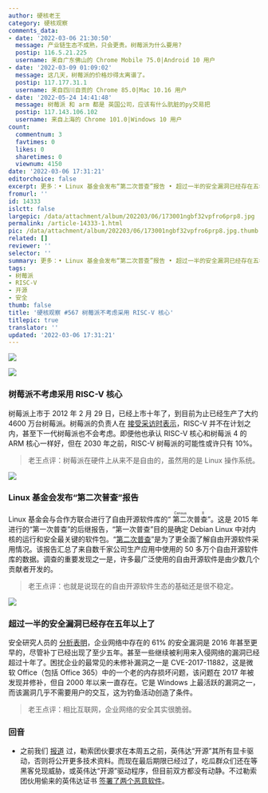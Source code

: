 ```yaml
---
author: 硬核老王
category: 硬核观察
comments_data:
- date: '2022-03-06 21:30:50'
  message: 产业链生态不成熟，只会更贵。树莓派为什么要用?
  postip: 116.5.21.225
  username: 来自广东佛山的 Chrome Mobile 75.0|Android 10 用户
- date: '2022-03-09 01:09:02'
  message: 这几天，树莓派的价格炒得太离谱了。
  postip: 117.177.31.1
  username: 来自四川自贡的 Chrome 85.0|Mac 10.16 用户
- date: '2022-05-24 14:41:48'
  message: 树莓派 和 arm 都是 英国公司，应该有什么肮脏的py交易把
  postip: 117.143.106.102
  username: 来自上海的 Chrome 101.0|Windows 10 用户
count:
  commentnum: 3
  favtimes: 0
  likes: 0
  sharetimes: 0
  viewnum: 4150
date: '2022-03-06 17:31:21'
editorchoice: false
excerpt: 更多：• Linux 基金会发布“第二次普查”报告 • 超过一半的安全漏洞已经存在五年以上了
fromurl: ''
id: 14333
islctt: false
largepic: /data/attachment/album/202203/06/173001ngbf32vpfro6prp8.jpg
permalink: /article-14333-1.html
pic: /data/attachment/album/202203/06/173001ngbf32vpfro6prp8.jpg.thumb.jpg
related: []
reviewer: ''
selector: ''
summary: 更多：• Linux 基金会发布“第二次普查”报告 • 超过一半的安全漏洞已经存在五年以上了
tags:
- 树莓派
- RISC-V
- 开源
- 安全
thumb: false
title: '硬核观察 #567 树莓派不考虑采用 RISC-V 核心'
titlepic: true
translator: ''
updated: '2022-03-06 17:31:21'
---
```


![](/data/attachment/album/202203/06/173001ngbf32vpfro6prp8.jpg)


![](/data/attachment/album/202203/06/173010ok878kj2dfq2ywdw.jpg)


### 树莓派不考虑采用 RISC-V 核心


树莓派上市于 2012 年 2 月 29 日，已经上市十年了，到目前为止已经生产了大约 4600 万台树莓派。树莓派的负责人在 [接受采访时表示](https://www.theregister.com/2022/02/28/pi_at_10/)，RISC-V 并不在计划之内，甚至下一代树莓派也不会考虑。即便他也承认 RISC-V 核心和树莓派 4 的 ARM 核心一样好，但在 2030 年之前，RISC-V 树莓派的可能性或许只有 10%。



> 
> 老王点评：树莓派在硬件上从来不是自由的，虽然用的是 Linux 操作系统。
> 
> 
> 


![](/data/attachment/album/202203/06/173037tdc4dmq2bftudry4.jpg)


### Linux 基金会发布“第二次普查”报告


Linux 基金会与合作方联合进行了自由开源软件库的“<ruby> 第二次普查 <rt>  Census II </rt></ruby>”。这是 2015 年进行的“第一次普查”的后继报告，“第一次普查”目的是确定 Debian Linux 中对内核的运行和安全最关键的软件包。“[第二次普查](https://www.linuxfoundation.org/tools/census-ii-of-free-and-open-source-software--application-libraries/)”是为了更全面了解自由开源软件采用情况。该报告汇总了来自数千家公司生产应用中使用的 50 多万个自由开源软件库的数据。调查的重要发现之一是，许多最广泛使用的自由开源软件是由少数几个贡献者开发的。



> 
> 老王点评：也就是说现在的自由开源软件生态的基础还是很不稳定。
> 
> 
> 


![](/data/attachment/album/202203/06/173054wx7ldh99jhpzu9qj.jpg)


### 超过一半的安全漏洞已经存在五年以上了


安全研究人员的 [分析表明](https://www.zdnet.com/article/these-old-security-vulnerabilities-are-creating-new-opportunities-for-hackers/)，企业网络中存在的 61% 的安全漏洞是 2016 年甚至更早的，尽管补丁已经出现了至少五年。甚至一些继续被利用来入侵网络的漏洞已经超过十年了。困扰企业的最常见的未修补漏洞之一是 CVE-2017-11882，这是微软 Office（包括 Office 365）中的一个老的内存损坏问题，该问题在 2017 年被发现并修补，但自 2000 年以来一直存在。它是 Windows 上最活跃的漏洞之一，而该漏洞几乎不需要用户的交互，这为钓鱼活动创造了条件。



> 
> 老王点评：相比互联网，企业网络的安全其实很脆弱。
> 
> 
> 


### 回音


* 之前我们 [报道](/article-14321-1.html) 过，勒索团伙要求在本周五之前，英伟达“开源”其所有显卡驱动，否则将公开更多技术资料。而现在最后期限已经过了，吃瓜群众们还在等黑客兑现威胁，或英伟达“开源”驱动程序，但目前双方都没有动静。不过勒索团伙用偷来的英伟达证书 [签署了两个恶意软件](https://www.bleepingcomputer.com/news/security/malware-now-using-stolen-nvidia-code-signing-certificates/)。